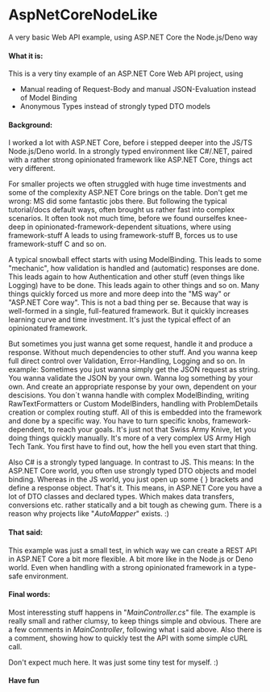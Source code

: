 # AspNetCoreNodeLike
A very basic Web API example, using ASP.NET Core the Node.js/Deno way

#### What it is:

This is a very tiny example of an ASP.NET Core Web API project, using

- Manual reading of Request-Body and manual JSON-Evaluation instead of Model Binding
- Anonymous Types instead of strongly typed DTO models

#### Background:

I worked a lot with ASP.NET Core, before i stepped deeper into the JS/TS Node.js/Deno world. In a strongly typed environment like C#/.NET, paired with a rather strong opinionated framework like ASP.NET Core, things act very different.

For smaller projects we often struggled with huge time investments and some of the complexity ASP.NET Core brings on the table. Don't get me wrong: MS did some fantastic jobs there. But following the typical tutorial/docs default ways, often brought us rather fast into complex scenarios. It often took not much time, before we found ourselfes knee-deep in opinionated-framework-dependent situations, where using framework-stuff A leads to using framework-stuff B, forces us to use framework-stuff C and so on.

A typical snowball effect starts with using ModelBinding. This leads to some "mechanic", how validation  is handled and (automatic) responses are done. This leads again to how Authentication and other stuff (even things like Logging) have to be done. This leads again to other things and so on. Many things quickly forced us more and more deep into the "MS way" or "ASP.NET Core way". This is not a bad thing per se. Because that way is well-formed in a single, full-featured framework. But it quickly increases learning curve and time investment. It's just the typical effect of an opinionated framework.

But sometimes you just wanna get some request, handle it and produce a response. Without much dependencies to other stuff. And you wanna keep full direct control over Validation, Error-Handling, Logging and so on. In example: Sometimes you just wanna simply get the JSON request as string. You wanna validate the JSON by your own. Wanna log something by your own. And create an appropriate response by your own, dependent on your descisions. You don´t wanna handle with complex ModelBinding, writing RawTextFormatters or Custom ModelBinders, handling with ProblemDetails creation or complex routing stuff. All of this is embedded into the framework and done by a specific way. You have to turn specific knobs, framework-dependent, to reach your goals. It's just not that Swiss Army Knive, let you doing things quickly manually. It's more of a very complex US Army High Tech Tank. You first have to find out, how the hell you even start that thing.

Also C# is a strongly typed language. In contrast to JS. This means: In the ASP.NET Core world, you often use strongly typed DTO objects and model binding. Whereas in the JS world, you just open up some { } brackets and define a response object. That's it. This means, in ASP.NET Core you have a lot of DTO classes and declared types. Which makes data transfers, conversions etc. rather statically and a bit tough as chewing gum. There is a reason why projects like "*AutoMapper*" exists. :)

#### That said:

This example was just a small test, in which way we can create a REST API in ASP.NET Core a bit more flexible. A bit more like in the Node.js or Deno world. Even when handling with a strong opinionated framework in a type-safe environment.

#### Final words:

Most interessting stuff happens in "*MainController.cs*" file. The example is really small and rather clumsy, to keep things simple and obvious. There are a few comments in *MainController*, following what i said above. Also there is a comment, showing how to quickly test the API with some simple cURL call.

Don't expect much here. It was just some tiny test for myself. :)

#### Have fun

